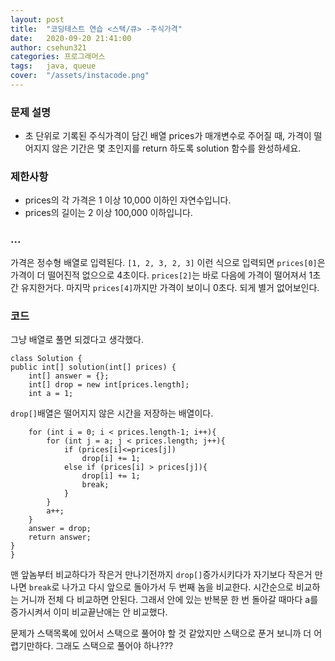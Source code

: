 ```yaml
---
layout: post
title:  "코딩테스트 연습 <스택/큐> -주식가격"
date:   2020-09-20 21:41:00
author: csehun321
categories: 프로그래머스
tags:	java, queue
cover:  "/assets/instacode.png"
---
```

### 문제 설명

- 초 단위로 기록된 주식가격이 담긴 배열 prices가 매개변수로 주어질 때, 가격이 떨어지지 않은 기간은 몇 초인지를 return 하도록 solution 함수를 완성하세요.

### 제한사항
- prices의 각 가격은 1 이상 10,000 이하인 자연수입니다.
- prices의 길이는 2 이상 100,000 이하입니다.

### ...
 가격은 정수형 배열로 입력된다.
 `[1, 2, 3, 2, 3]` 이런 식으로 입력되면 `prices[0]`은 가격이 더 떨어진적 없으으로 4초이다. `prices[2]`는 바로 다음에 가격이 떨어져서 1초간 유지한거다. 마지막 `prices[4]`까지만 가격이 보이니 0초다. 되게 별거 없어보인다.

### 코드

그냥 배열로 풀면 되겠다고 생각했다.

    class Solution {
    public int[] solution(int[] prices) {
        int[] answer = {};
        int[] drop = new int[prices.length];
        int a = 1;

`drop[]`배열은 떨어지지 않은 시간을 저장하는 배열이다.

        for (int i = 0; i < prices.length-1; i++){
            for (int j = a; j < prices.length; j++){
                if (prices[i]<=prices[j])
                    drop[i] += 1;
                else if (prices[i] > prices[j]){
                    drop[i] += 1;
                    break;
                }
            }
            a++;
        }
        answer = drop;
        return answer;
    }
    }

맨 앞놈부터 비교하다가 작은거 만나기전까지 `drop[]`증가시키다가 자기보다 작은거 만나면 `break`로 나가고 다시 앞으로 돌아가서 두 번째 놈을 비교한다.
시간순으로 비교하는 거니까 전체 다 비교하면 안된다.
그래서 안에 있는 반복문 한 번 돌아갈 때마다 a를 증가시켜서 이미 비교끝난애는 안 비교했다.

문제가 스택목록에 있어서 스택으로 풀어야 할 것 같았지만 스택으로 푼거 보니까 더 어렵기만하다. 그래도 스택으로 풀어야 하나???
